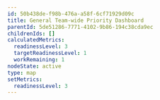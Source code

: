```yaml
---
id: 50b438de-f98b-476a-a58f-6cf71929d09c
title: General Team-wide Priority Dashboard
parentId: 5de51286-7771-4102-9b86-194c38cda9ec
childrenIds: []
calculatedMetrics:
  readinessLevel: 3
  targetReadinessLevel: 1
  workRemaining: 1
nodeState: active
type: map
setMetrics:
  readinessLevel: 3
---
```

